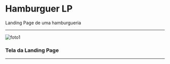 # Hamburguer LP
 Landing Page de uma hamburgueria

<hr>

![foto1](https://user-images.githubusercontent.com/105875989/196427222-10cdbc66-67dd-4a64-92e0-78f904884ac6.png)

### Tela da Landing Page
<hr>
